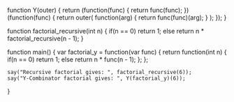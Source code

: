 function Y(outer)
{
	return
	(function(func)
	{
		return func(func);
	})
	(function(func)
	{
		return outer(
			function(arg)
			{
				return func(func)(arg);
			}
		);
	});
}

function factorial_recursive(int n)
{
	if(n == 0) return 1;
	else return n * factorial_recursive(n - 1);
}

function main()
{
	var factorial_y = function(var func)
	{
		return function(int n)
		{
			if(n == 0) return 1;
			else return n * func(n - 1);
		};
	};

	say("Recursive factorial gives: ", factorial_recursive(6));
	say("Y-Combinator factorial gives: ", Y(factorial_y)(6));
}
